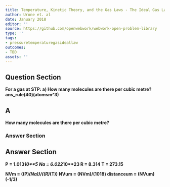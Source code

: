 ```yaml
---
title: Temperature, Kinetic Theory, and the Gas Laws - The Ideal Gas Law
author: Urone et. al
date: January 2018
editor: ''
source: https://github.com/openwebwork/webwork-open-problem-library
type: ''
tags:
- pressuretemperaturegasideallaw
outcomes:
- TBD
assets: ''
---
```


## Question Section 

<b>
For a gas at STP:
a) How many molecules are there per cubic metre?
ans_rule(40)(atomsm^3)

## A
How many molecules are there per cubic metre?
### Answer Section


## Answer Section

P = 1.013*10**5
Na = 6.022*10**23
R = 8.314
T = 273.15

NVm = ((P)*(Na))/((R)*(T))
NVum = (NVm)/(10**18)
distanceum = (NVum)**(-1/3)